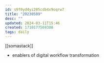 ```yaml
---
id: s9f0yd4yi205cdb4x9oqrw7
title: "20230509"
desc: ""
updated: 2024-03-11T15:46
created: 1710177569308
tags: daily
---
```

[[somastack]]
- enablers of digital workflow transformation